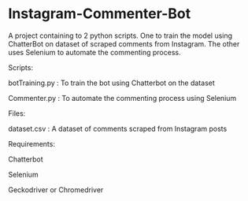# Instagram-Commenter-Bot
A project containing to 2 python scripts. One to train the model using ChatterBot on dataset of scraped comments from Instagram. The other uses Selenium to automate the commenting process.


Scripts:

botTraining.py : To train the bot using Chatterbot on the dataset 

Commenter.py : To automate the commenting process using Selenium


Files:

dataset.csv : A dataset of comments scraped from Instagram posts


Requirements:

Chatterbot

Selenium 

Geckodriver or Chromedriver
